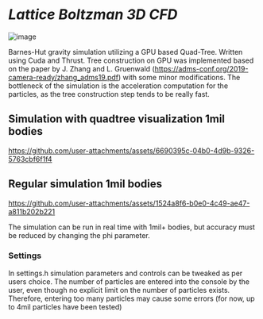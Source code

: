 # *Lattice Boltzman 3D CFD*
![image](https://github.com/user-attachments/assets/12eb5bb7-c60b-4c26-9c23-67121bcc17d5)


Barnes-Hut gravity simulation utilizing a GPU based Quad-Tree. Written using Cuda and Thrust.
Tree construction on GPU was implemented based on the paper by J. Zhang and L. Gruenwald (https://adms-conf.org/2019-camera-ready/zhang_adms19.pdf)  with some minor modifications.
The bottleneck of the simulation is the acceleration computation for the particles, as the tree construction step tends to be really fast. 


## Simulation with quadtree visualization 1mil bodies
https://github.com/user-attachments/assets/6690395c-04b0-4d9b-9326-5763cbf6f1f4

## Regular simulation 1mil bodies
https://github.com/user-attachments/assets/1524a8f6-b0e0-4c49-ae47-a811b202b221

The simulation can be run in real time with 1mil+ bodies, but accuracy must be reduced by changing the phi parameter.

### Settings
In settings.h simulation parameters and controls can be tweaked as per users choice. The number of particles are entered into the console by the user, even though no explicit limit on the number of particles exists. Therefore, entering too many particles may cause some errors (for now, up to 4mil particles have been tested)
